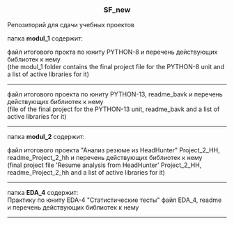 ### <center> SF_new </center>
Репозиторий для сдачи учебных проектов 

папка **modul_1** содержит: 

файл итогового прокта по юниту PYTHON-8 и перечень действующих библиотек к нему  
(the modul_1 folder contains the final project file for the PYTHON-8 unit and a list of active libraries for it) 

---  
файл итогового проекта по юниту PYTHON-13, readme_bavk и перечень действующих библиотек к нему  
(file of the final project for the PYTHON-13 unit, readme_bavk and a list of active libraries for it)

---
папка **modul_2** содержит:  

файл итогового проекта "Анализ резюме из HeadHunter" Project_2_HH, readme_Project_2_hh  и перечень действующих библиотек к нему  
(final project file 'Resume analysis from HeadHunter' Project_2_HH, readme_Project_2_hh and a list of active libraries for it)  

---

папка **EDA_4** содержит:  
Практику по юниту EDA-4 "Статистические тесты" файл EDA_4, readme  и перечень действующих библиотек к нему

---
